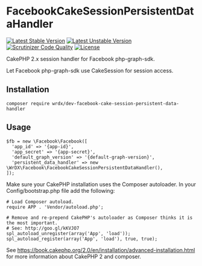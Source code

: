 # FacebookCakeSessionPersistentDataHandler

[![Latest Stable Version](https://poser.pugx.org/wrdx/facebook-cake-session-persistent-data-handler/v/stable)](https://packagist.org/packages/wrdx/facebook-cake-session-persistent-data-handler)
[![Latest Unstable Version](https://poser.pugx.org/wrdx/facebook-cake-session-persistent-data-handler/v/unstable)](https://packagist.org/packages/wrdx/facebook-cake-session-persistent-data-handler#dev-master) 
[![Scrutinizer Code Quality](https://scrutinizer-ci.com/g/WrDX/FacebookCakeSessionPersistentDataHandler/badges/quality-score.png?b=master)](https://scrutinizer-ci.com/g/WrDX/FacebookCakeSessionPersistentDataHandler/?branch=master) 
[![License](https://poser.pugx.org/wrdx/facebook-cake-session-persistent-data-handler/license)](https://github.com/WrDX/FacebookCakeSessionPersistentDataHandler/blob/master/LICENCE.md)

CakePHP 2.x session handler for Facebook php-graph-sdk. 

Let Facebook php-graph-sdk use CakeSession for session access.

## Installation

```
composer require wrdx/dev-facebook-cake-session-persistent-data-handler
```

## Usage

```
$fb = new \Facebook\Facebook([
  'app_id' => '{app-id}',
  'app_secret' => '{app-secret}',
  'default_graph_version' => '{default-graph-version}',
  'persistent_data_handler' => new \WrDX\Facebook\FacebookCakeSessionPersistentDataHandler(),
]);
```

Make sure your CakePHP installation uses the Composer autoloader. In your Config/bootstrap.php file add the following:

```
# Load Composer autoload.
require APP . 'Vendor/autoload.php';

# Remove and re-prepend CakePHP's autoloader as Composer thinks it is the most important.
# See: http://goo.gl/kKVJO7
spl_autoload_unregister(array('App', 'load'));
spl_autoload_register(array('App', 'load'), true, true);
```

See https://book.cakephp.org/2.0/en/installation/advanced-installation.html for more information about CakePHP 2 and composer.
